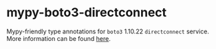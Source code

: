# mypy-boto3-directconnect

Mypy-friendly type annotations for `boto3` 1.10.22 `directconnect` service.
More information can be found [here](https://github.com/vemel/mypy_boto3).